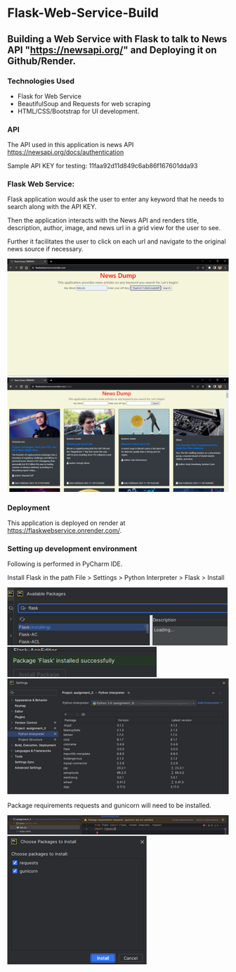 # Flask-Web-Service-Build

## Building a Web Service with Flask to talk to News API "https://newsapi.org/" and Deploying it on Github/Render.

### Technologies Used
* Flask for Web Service
* BeautifulSoup and Requests for web scraping
* HTML/CSS/Bootstrap for UI development.

### API
The API used in this application is news API https://newsapi.org/docs/authentication

Sample API KEY for testing: 11faa92d11d849c6ab86f167601dda93

### Flask Web Service:
Flask application would ask the user to enter any keyword that he needs to search along with the API KEY.

Then the application interacts with the News API and renders title, description, author, image, and news url in a grid view for the user to see.

Further it facilitates the user to click on each url and navigate to the original news source if necessary.

<img src="images/front-end.png">

<img src="images/search-results.png">

### Deployment

This application is deployed on render at https://flaskwebservice.onrender.com/.

### Setting up development environment

Following is performed in PyCharm IDE.

Install Flask in the path File > Settings > Python Interpreter > Flask > Install

<img src="images/flask-install.png">

<img src="images/flask-installed.png">

<img src="images/python-interpreter.png">

Package requirements requests and gunicorn will need to be installed.

<img src="images/requirements.png">

<img src="images/requirements-installed.png">


